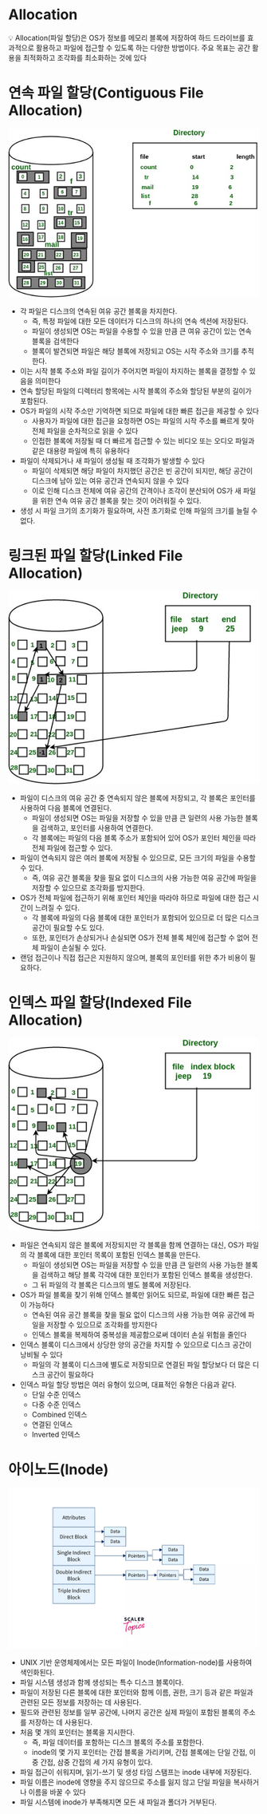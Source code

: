 # Allocation

<aside>
💡 Allocation(파일 할당)은 OS가 정보를 메모리 블록에 저장하여 하드 드라이브를 효과적으로 활용하고 파일에 접근할 수 있도록 하는 다양한 방법이다. 주요 목표는 공간 활용을 최적화하고 조각화를 최소화하는 것에 있다

</aside>

# 연속 파일 할당(Contiguous File Allocation)

![Untitled](Allocation%20cd3a9cd94e7d44ffbfb488e4c4da420f/Untitled.png)

- 각 파일은 디스크의 연속된 여유 공간 블록을 차지한다.
    - 즉, 특정 파일에 대한 모든 데이터가 디스크의 하나의 연속 섹션에 저장된다.
    - 파일이 생성되면 OS는 파일을 수용할 수 있을 만큼 큰 여유 공간이 있는 연속 블록을 검색한다
    - 블록이 발견되면 파일은 해당 블록에 저장되고 OS는 시작 주소와 크기를 추적한다.
- 이는 시작 블록 주소와 파일 길이가 주어지면 파일이 차지하는 블록을 결정할 수 있음을 의미한다
- 연속 할당된 파일의 디렉터리 항목에는 시작 블록의 주소와 할당된 부분의 길이가 포함된다.
- OS가 파일의 시작 주소만 기억하면 되므로 파일에 대한 빠른 접근을 제공할 수 있다
    - 사용자가 파일에 대한 접근을 요청하면 OS는 파일의 시작 주소를 빠르게 찾아 전체 파일을 순차적으로 읽을 수 있다
    - 인접한 블록에 저장될 때 더 빠르게 접근할 수 있는 비디오 또는 오디오 파일과 같은 대용량 파일에 특히 유용하다
- 파일이 삭제되거나 새 파일이 생성될 때 조각화가 발생할 수 있다
    - 파일이 삭제되면 해당 파일이 차지했던 공간은 빈 공간이 되지만, 해당 공간이 디스크에 남아 있는 여유 공간과 연속되지 않을 수 있다
    - 이로 인해 디스크 전체에 여유 공간의 간격이나 조각이 분산되어 OS가 새 파일을 위한 연속 여유 공간 블록을 찾는 것이 어려워질 수 있다.
- 생성 시 파일 크기의 초기화가 필요하며, 사전 초기화로 인해 파일의 크기를 늘릴 수 없다.

# 링크된 파일 할당(Linked File Allocation)

![Untitled](Allocation%20cd3a9cd94e7d44ffbfb488e4c4da420f/Untitled%201.png)

- 파일이 디스크의 여유 공간 중 연속되지 않은 블록에 저장되고, 각 블록은 포인터를 사용하여 다음 블록에 연결된다.
    - 파일이 생성되면 OS는 파일을 저장할 수 있을 만큼 큰 일련의 사용 가능한 블록을 검색하고, 포인터를 사용하여 연결한다.
    - 각 블록에는 파일의 다음 블록 주소가 포함되어 있어 OS가 포인터 체인을 따라 전체 파일에 접근할 수 있다.
- 파일이 연속되지 않은 여러 블록에 저장될 수 있으므로, 모든 크기의 파일을 수용할 수 있다.
    - 즉, 여유 공간 블록을 찾을 필요 없이 디스크의 사용 가능한 여유 공간에 파일을 저장할 수 있으므로 조각화를 방지한다.
- OS가 전체 파일에 접근하기 위해 포인터 체인을 따라야 하므로 파일에 대한 접근 시간이 느려질 수 있다.
    - 각 블록에 파일의 다음 블록에 대한 포인터가 포함되어 있으므로 더 많은 디스크 공간이 필요할 수도 있다.
    - 또한, 포인터가 손상되거나 손실되면 OS가 전체 블록 체인에 접근할 수 없어 전체 파일이 손실될 수 있다.
- 랜덤 접근이나 직접 접근은 지원하지 않으며, 블록의 포인터를 위한 추가 비용이 필요하다.

# 인덱스 파일 할당(Indexed File Allocation)

![Untitled](Allocation%20cd3a9cd94e7d44ffbfb488e4c4da420f/Untitled%202.png)

- 파일은 연속되지 않은 블록에 저장되지만 각 블록을 함께 연결하는 대신, OS가 파일의 각 블록에 대한 포인터 목록이 포함된 인덱스 블록을 만든다.
    - 파일이 생성되면 OS는 파일을 저장할 수 있을 만큼 큰 일련의 사용 가능한 블록을 검색하고 해당 블록 각각에 대한 포인터가 포함된 인덱스 블록을 생성한다.
    - 그 뒤 파일의 각 블록은 디스크의 별도 블록에 저장된다.
- OS가 파일 블록을 찾기 위해 인덱스 블록만 읽어도 되므로, 파일에 대한 빠른 접근이 가능하다
    - 연속된 여유 공간 블록을 찾을 필요 없이 디스크의 사용 가능한 여유 공간에 파일을 저장할 수 있으므로 조각화를 방지한다
    - 인덱스 블록을 복제하여 중복성을 제공함으로써 데이터 손실 위험을 줄인다
- 인덱스 블록이 디스크에서 상당한 양의 공간을 차지할 수 있으므로 디스크 공간이 낭비될 수 있다
    - 파일의 각 블록이 디스크에 별도로 저장되므로 연결된 파일 할당보다 더 많은 디스크 공간이 필요하다
- 인덱스 파일 할당 방법은 여러 유형이 있으며, 대표적인 유형은 다음과 같다.
    - 단일 수준 인덱스
    - 다중 수준 인덱스
    - Combined 인덱스
    - 연결된 인덱스
    - Inverted 인덱스

# 아이노드(Inode)

![Untitled](Allocation%20cd3a9cd94e7d44ffbfb488e4c4da420f/Untitled%203.png)

- UNIX 기반 운영체제에서는 모든 파일이 Inode(Information-node)를 사용하여 색인화된다.
- 파일 시스템 생성과 함께 생성되는 특수 디스크 블록이다.
- 파일이 저장된 다른 블록에 대한 포인터와 함께 이름, 권한, 크기 등과 같은 파일과 관련된 모든 정보를 저장하는 데 사용된다.
- 필드와 관련된 정보를 일부 공간에, 나머지 공간은 실제 파일이 포함된 블록의 주소를 저장하는 데 사용된다.
- 처음 몇 개의 포인터는 블록을 지시한다.
    - 즉, 파일 데이터를 포함하는 디스크 블록의 주소를 포함한다.
    - inode의 몇 가지 포인터는 간접 블록을 가리키며, 간접 블록에는 단일 간접, 이중 간접, 삼중 간접의 세 가지 유형이 있다.
- 파일 접근이 쉬워지며, 읽기-쓰기 및 생성 타임 스탬프는 inode 내부에 저장된다.
- 파일 이름은 inode에 영향을 주지 않으므로 주소를 잃지 않고 단일 파일을 복사하거나 이름을 바꿀 수 있다
- 파일 시스템에 inode가 부족해지면 모든 새 파일과 폴더가 거부된다.